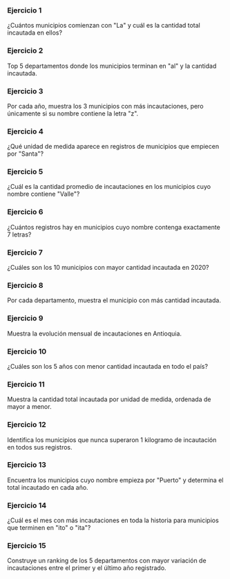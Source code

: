 ### Ejercicio 1

¿Cuántos municipios comienzan con "La" y cuál es la cantidad total incautada en ellos?

### Ejercicio 2

Top 5 departamentos donde los municipios terminan en "al" y la cantidad incautada.

### Ejercicio 3

Por cada año, muestra los 3 municipios con más incautaciones, pero únicamente si su nombre contiene la letra "z".

### Ejercicio 4

¿Qué unidad de medida aparece en registros de municipios que empiecen por "Santa"?

### Ejercicio 5

¿Cuál es la cantidad promedio de incautaciones en los municipios cuyo nombre contiene "Valle"?

### Ejercicio 6

¿Cuántos registros hay en municipios cuyo nombre contenga exactamente 7 letras?

### Ejercicio 7

¿Cuáles son los 10 municipios con mayor cantidad incautada en 2020?

### Ejercicio 8

Por cada departamento, muestra el municipio con más cantidad incautada.

### Ejercicio 9

Muestra la evolución mensual de incautaciones en Antioquia.

### Ejercicio 10

¿Cuáles son los 5 años con menor cantidad incautada en todo el país?

### Ejercicio 11

Muestra la cantidad total incautada por unidad de medida, ordenada de mayor a menor.

### Ejercicio 12

Identifica los municipios que nunca superaron 1 kilogramo de incautación en todos sus registros.

### Ejercicio 13

Encuentra los municipios cuyo nombre empieza por "Puerto" y determina el total incautado en cada año.

### Ejercicio 14

¿Cuál es el mes con más incautaciones en toda la historia para municipios que terminen en "ito" o "ita"?

### Ejercicio 15

Construye un ranking de los 5 departamentos con mayor variación de incautaciones entre el primer y el último año registrado.
